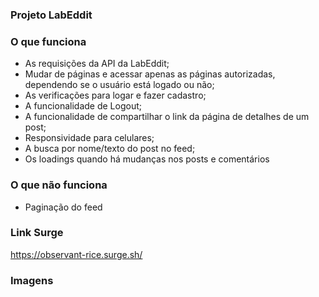 ### Projeto LabEddit

### O que funciona
- As requisições da API da LabEddit;
- Mudar de páginas e acessar apenas as páginas autorizadas, dependendo se o usuário está logado ou não;
- As verificações para logar e fazer cadastro;
- A funcionalidade de Logout;
- A funcionalidade de compartilhar o link da página de detalhes de um post;
- Responsividade para celulares;
- A busca por nome/texto do post no feed;
- Os loadings quando há mudanças nos posts e comentários

### O que não funciona
- Paginação do feed

### Link Surge 
https://observant-rice.surge.sh/

### Imagens